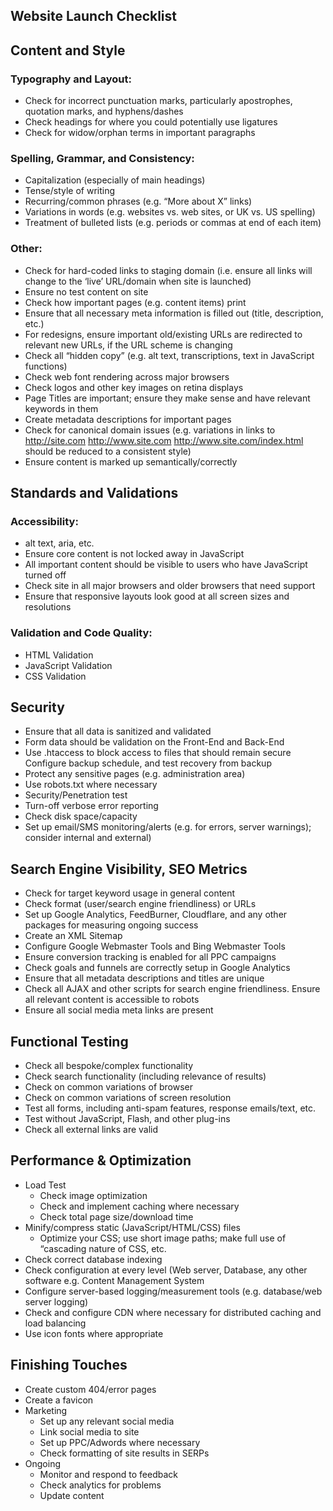## Website Launch Checklist

## Content and Style

### Typography and Layout:
+ Check for incorrect punctuation marks, particularly apostrophes, quotation marks, and hyphens/dashes
+ Check headings for where you could potentially use ligatures
+ Check for widow/orphan terms in important paragraphs

### Spelling, Grammar, and Consistency:
+ Capitalization (especially of main headings)
+ Tense/style of writing
+ Recurring/common phrases (e.g. “More about X” links)
+ Variations in words (e.g. websites vs. web sites, or UK vs. US spelling)
+ Treatment of bulleted lists (e.g. periods or commas at end of each item)

### Other:
+ Check for hard-coded links to staging domain (i.e. ensure all links will change to the ‘live’ URL/domain when site is launched)
+ Ensure no test content on site
+ Check how important pages (e.g. content items) print
+ Ensure that all necessary meta information is filled out (title, description, etc.)
+ For redesigns, ensure important old/existing URLs are redirected to relevant new URLs, if the URL scheme is changing
+ Check all “hidden copy” (e.g. alt text, transcriptions, text in JavaScript functions)
+ Check web font rendering across major browsers
+ Check logos and other key images on retina displays
+ Page Titles are important; ensure they make sense and have relevant keywords in them
+ Create metadata descriptions for important pages
+ Check for canonical domain issues (e.g. variations in links to http://site.com http://www.site.com http://www.site.com/index.html should be reduced to a consistent style)
+ Ensure content is marked up semantically/correctly

## Standards and Validations
### Accessibility:
+ alt text, aria, etc.
+ Ensure core content is not locked away in JavaScript
+ All important content should be visible to users who have JavaScript turned off
+ Check site in all major browsers and older browsers that need support
+ Ensure that responsive layouts look good at all screen sizes and resolutions
### Validation and Code Quality:
+ HTML Validation
+ JavaScript Validation
+ CSS Validation

## Security
+ Ensure that all data is sanitized and validated
+ Form data should be validation on the Front-End and Back-End
+ Use .htaccess to block access to files that should remain secure Configure backup schedule, and test recovery from backup
+ Protect any sensitive pages (e.g. administration area)
+ Use robots.txt where necessary
+ Security/Penetration test
+ Turn-off verbose error reporting
+ Check disk space/capacity
+ Set up email/SMS monitoring/alerts (e.g. for errors, server warnings); consider internal and external)

## Search Engine Visibility, SEO Metrics
+ Check for target keyword usage in general content
+ Check format (user/search engine friendliness) or URLs
+ Set up Google Analytics, FeedBurner, Cloudflare, and any other packages for measuring ongoing success
+ Create an XML Sitemap
+ Configure Google Webmaster Tools and Bing Webmaster Tools
+ Ensure conversion tracking is enabled for all PPC campaigns
+ Check goals and funnels are correctly setup in Google Analytics
+ Ensure that all metadata descriptions and titles are unique
+ Check all AJAX and other scripts for search engine friendliness. Ensure all relevant content is accessible to robots
+ Ensure all social media meta links are present

## Functional Testing
+ Check all bespoke/complex functionality
+ Check search functionality (including relevance of results)
+ Check on common variations of browser
+ Check on common variations of screen resolution
+ Test all forms, including anti-spam features, response emails/text, etc.
+ Test without JavaScript, Flash, and other plug-ins
+ Check all external links are valid

## Performance & Optimization
+ Load Test
    + Check image optimization
    + Check and implement caching where necessary
    + Check total page size/download time
+ Minify/compress static (JavaScript/HTML/CSS) files
    + Optimize your CSS; use short image paths; make full use of “cascading nature of CSS, etc.
+ Check correct database indexing
+ Check configuration at every level (Web server, Database, any other software e.g. Content Management System
+ Configure server-based logging/measurement tools (e.g. database/web server logging)
+ Check and configure CDN where necessary for distributed caching and load balancing
+ Use icon fonts where appropriate

## Finishing Touches
+ Create custom 404/error pages
+ Create a favicon
+ Marketing
    + Set up any relevant social media
    + Link social media to site
    + Set up PPC/Adwords where necessary
    + Check formatting of site results in SERPs
+ Ongoing
    + Monitor and respond to feedback
    + Check analytics for problems
    + Update content